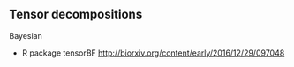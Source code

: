 ## Tensor decompositions 

Bayesian

* R package tensorBF http://biorxiv.org/content/early/2016/12/29/097048
